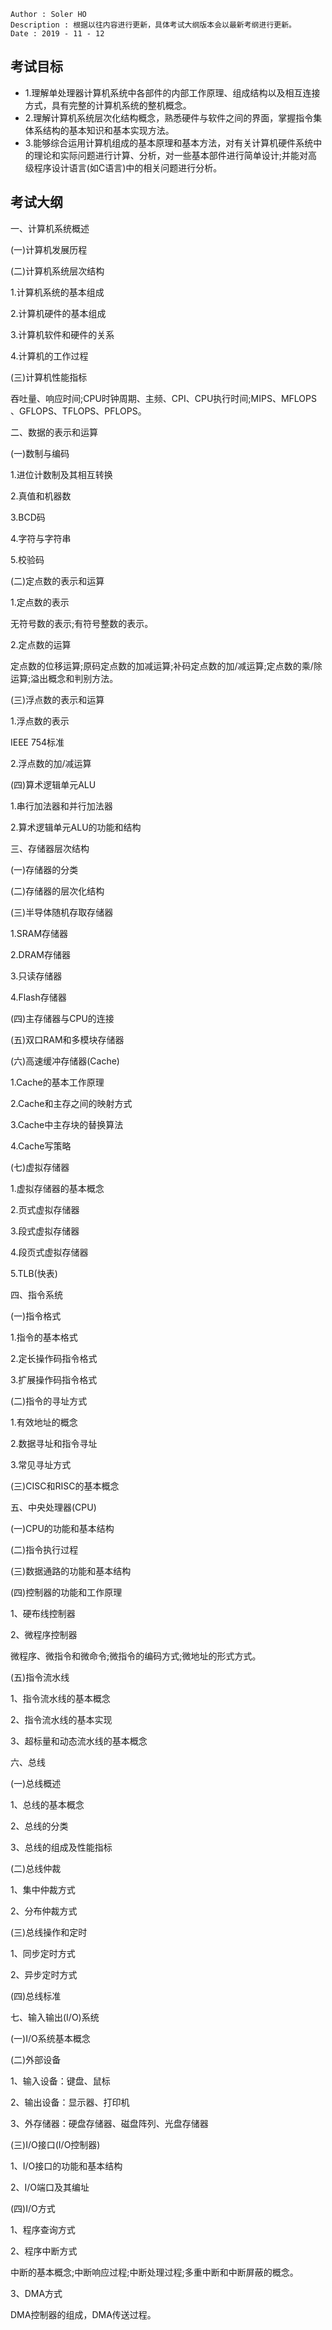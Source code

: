 ```
Author : Soler HO
Description : 根据以往内容进行更新，具体考试大纲版本会以最新考纲进行更新。
Date : 2019 - 11 - 12
```
## 考试目标

 - 1.理解单处理器计算机系统中各部件的内部工作原理、组成结构以及相互连接方式，具有完整的计算机系统的整机概念。
 - 2.理解计算机系统层次化结构概念，熟悉硬件与软件之间的界面，掌握指令集体系结构的基本知识和基本实现方法。
 - 3.能够综合运用计算机组成的基本原理和基本方法，对有关计算机硬件系统中的理论和实际问题进行计算、分析，对一些基本部件进行简单设计;并能对高级程序设计语言(如C语言)中的相关问题进行分析。

## 考试大纲
一、计算机系统概述

(一)计算机发展历程

(二)计算机系统层次结构

1.计算机系统的基本组成

2.计算机硬件的基本组成

3.计算机软件和硬件的关系

4.计算机的工作过程

(三)计算机性能指标

吞吐量、响应时间;CPU时钟周期、主频、CPI、CPU执行时间;MIPS、MFLOPS 、GFLOPS、TFLOPS、PFLOPS。



二、数据的表示和运算

(一)数制与编码

1.进位计数制及其相互转换

2.真值和机器数

3.BCD码

4.字符与字符串

5.校验码

(二)定点数的表示和运算

1.定点数的表示

无符号数的表示;有符号整数的表示。

2.定点数的运算

定点数的位移运算;原码定点数的加减运算;补码定点数的加/减运算;定点数的乘/除运算;溢出概念和判别方法。

(三)浮点数的表示和运算

1.浮点数的表示

IEEE 754标准

2.浮点数的加/减运算

(四)算术逻辑单元ALU

1.串行加法器和并行加法器

2.算术逻辑单元ALU的功能和结构



三、存储器层次结构

(一)存储器的分类

(二)存储器的层次化结构

(三)半导体随机存取存储器

1.SRAM存储器

2.DRAM存储器

3.只读存储器

4.Flash存储器

(四)主存储器与CPU的连接

(五)双口RAM和多模块存储器

(六)高速缓冲存储器(Cache)

1.Cache的基本工作原理

2.Cache和主存之间的映射方式

3.Cache中主存块的替换算法

4.Cache写策略

(七)虚拟存储器

1.虚拟存储器的基本概念

2.页式虚拟存储器

3.段式虚拟存储器

4.段页式虚拟存储器

5.TLB(快表)




四、指令系统


(一)指令格式

1.指令的基本格式

2.定长操作码指令格式

3.扩展操作码指令格式

(二)指令的寻址方式

1.有效地址的概念

2.数据寻址和指令寻址

3.常见寻址方式

(三)CISC和RISC的基本概念



五、中央处理器(CPU)

(一)CPU的功能和基本结构

(二)指令执行过程

(三)数据通路的功能和基本结构

(四)控制器的功能和工作原理

1、硬布线控制器

2、微程序控制器

微程序、微指令和微命令;微指令的编码方式;微地址的形式方式。

(五)指令流水线

1、指令流水线的基本概念

2、指令流水线的基本实现

3、超标量和动态流水线的基本概念



六、总线

(一)总线概述

1、总线的基本概念

2、总线的分类

3、总线的组成及性能指标

(二)总线仲裁

1、集中仲裁方式

2、分布仲裁方式

(三)总线操作和定时

1、同步定时方式

2、异步定时方式

(四)总线标准




七、输入输出(I/O)系统


(一)I/O系统基本概念

(二)外部设备

1、输入设备：键盘、鼠标

2、输出设备：显示器、打印机

3、外存储器：硬盘存储器、磁盘阵列、光盘存储器

(三)I/O接口(I/O控制器)

1、I/O接口的功能和基本结构

2、I/O端口及其编址

(四)I/O方式

1、程序查询方式

2、程序中断方式

中断的基本概念;中断响应过程;中断处理过程;多重中断和中断屏蔽的概念。

3、DMA方式

DMA控制器的组成，DMA传送过程。
